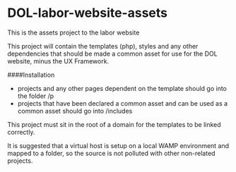 DOL-labor-website-assets
========================


This is the assets project to the labor website

This project will contain the templates (php), styles and any other dependencies that should be made a common asset for use for the DOL website, minus the UX Framework.



####Installation

- projects and any other pages dependent on the template should go into the folder /p
- projects that have been declared a common asset and can be used as a common asset should go into /includes


This project must sit in the root of a domain for the templates to be linked correctly.

It is suggested that a virtual host is setup on a local WAMP environment and mapped to a folder, so the source is not polluted with other non-related projects.



